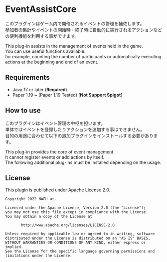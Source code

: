 # EventAssistCore

このプラグインはゲーム内で開催されるイベントの管理を補佐します。  
参加者の集計やイベントの開始時・終了時に自動的に実行されるアクションなどの便利機能を利用する事ができます。

This plug-in assists in the management of events held in the game.  
You can use useful functions available.  
for example, counting the number of participants or automatically executing actions at the beginning and end of an
event.

## Requirements

- Java 17 or later (**Required**)
- Paper 1.19 ~ (Paper 1.19 Tested) [**Not Support Spigot**]

## How to use

このプラグインはイベント管理の中枢を担います。  
単体ではイベントを登録したりアクションを追加する事はできません。  
目的の用途に合わせて以下の追加プラグインをインストールする必要があります。

This plug-in provides the core of event management.  
It cannot register events or add actions by itself.  
The following additional plug-ins must be installed depending on the usage.

## License

This plugin is published under Apache License 2.0.

    Copyright 2022 NAFU_at.
    
    Licensed under the Apache License, Version 2.0 (the "License");
    you may not use this file except in compliance with the License.
    You may obtain a copy of the License at
    
           http://www.apache.org/licenses/LICENSE-2.0
    
    Unless required by applicable law or agreed to in writing, software
    distributed under the License is distributed on an "AS IS" BASIS,
    WITHOUT WARRANTIES OR CONDITIONS OF ANY KIND, either express or implied.
    See the License for the specific language governing permissions and
    limitations under the License.
